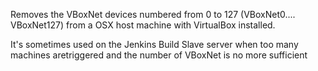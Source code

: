 Removes the VBoxNet devices numbered from 0 to 127 (VBoxNet0.... VBoxNet127) from a OSX host machine with VirtualBox installed.

It's sometimes used on the Jenkins Build Slave server when too many machines
aretriggered and the number of VBoxNet is no more sufficient
